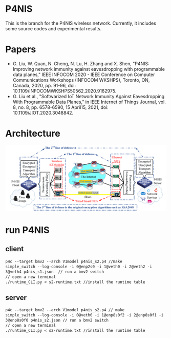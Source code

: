 # P4NIS
This is the branch for the P4NIS wireless network. Currently, it includes some source codes and experimental results.

# Papers
* G. Liu, W. Quan, N. Cheng, N. Lu, H. Zhang and X. Shen, "P4NIS: Improving network immunity against eavesdropping with programmable data planes," IEEE INFOCOM 2020 - IEEE Conference on Computer Communications Workshops (INFOCOM WKSHPS), Toronto, ON, Canada, 2020, pp. 91-96, doi: 10.1109/INFOCOMWKSHPS50562.2020.9162975.
* G. Liu et al., "Softwarized IoT Network Immunity Against Eavesdropping With Programmable Data Planes," in IEEE Internet of Things Journal, vol. 8, no. 8, pp. 6578-6590, 15 April15, 2021, doi: 10.1109/JIOT.2020.3048842.

# Architecture
![image](https://github.com/KB00100100/P4NIS/blob/master/P4NIS_architecture.png)

# run P4NIS 
## client
```
p4c --target bmv2 --arch V1model p4nis_s2.p4 //make 
simple_switch --log-console -i 0@enp2s0 -i 1@veth0 -i 2@veth2 -i 3@veth4 p4nis_s1.json  // run a bmv2 switch
// open a new terminal
./runtime_CLI.py < s2-runtime.txt //install the runtime table
```
## server
```
p4c --target bmv2 --arch V1model p4nis_s2.p4 // make
simple_switch --log-console -i 0@veth0 -i 1@enp8s0f2 -i 2@enp8s0f1 -i 3@enp8s0f0 p4nis_s2.json // run a bmv2 switch
// open a new terminal
./runtime_CLI.py < s2-runtime.txt //install the runtime table
```

